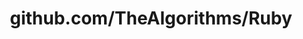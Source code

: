 ---
layout: post
title: github.com/TheAlgorithms/Ruby
categories: link
tags: [انگلیسی, برنامه‌نویسی]
---